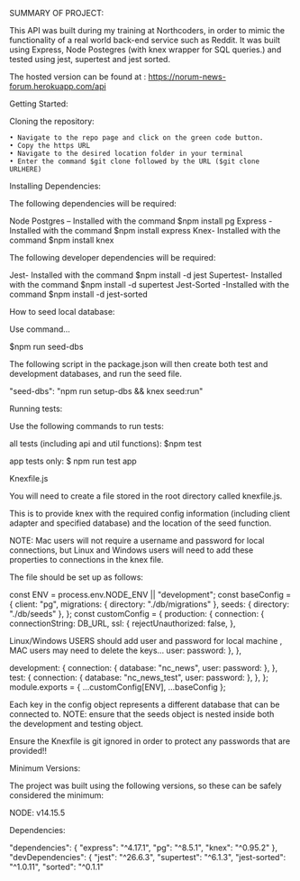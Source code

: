 SUMMARY OF PROJECT:

This API was built during my training at Northcoders, in order to mimic the functionality of a real world back-end service such as Reddit. It was built using Express, Node Postegres (with knex wrapper for SQL queries.) and tested using jest, supertest and jest sorted.

The hosted version can be found at : https://norum-news-forum.herokuapp.com/api

Getting Started:

Cloning the repository:

    • Navigate to the repo page and click on the green code button.
    • Copy the https URL
    • Navigate to the desired location folder in your terminal
    • Enter the command $git clone followed by the URL ($git clone URLHERE)

Installing Dependencies:

The following dependencies will be required:

Node Postgres – Installed with the command $npm install pg
Express - Installed with the command $npm install express
Knex- Installed with the command $npm install knex

The following developer dependencies will be required:

Jest- Installed with the command $npm install -d jest
Supertest- Installed with the command $npm install -d supertest
Jest-Sorted -Installed with the command $npm install -d jest-sorted

How to seed local database:

Use command...

$npm run seed-dbs

The following script in the package.json will then create both test and development databases, and run the seed file.

"seed-dbs": "npm run setup-dbs && knex seed:run"

Running tests:

Use the following commands to run tests:

all tests (including api and util functions): $npm test

app tests only: $ npm run test app

Knexfile.js

You will need to create a file stored in the root directory called knexfile.js.

This is to provide knex with the required config information (including client adapter and specified database) and the location of the seed function.

NOTE: Mac users will not require a username and password for local connections, but Linux and Windows users will need to add these properties to connections in the knex file.

The file should be set up as follows:

const ENV = process.env.NODE_ENV || "development";
const baseConfig = {
client: "pg",
migrations: { directory: "./db/migrations" },
seeds: { directory: "./db/seeds" },
};
const customConfig = {
production: {
connection: {
connectionString: DB_URL,
ssl: {
rejectUnauthorized: false,
},

Linux/Windows USERS should add user and password for local machine , MAC users may need to delete the keys...
user:
password:
},
},

development: {
connection: {
database: "nc_news",
user:
password:
},
},
test: {
connection: {
database: "nc_news_test",
user:
password:
},
},
};
module.exports = { ...customConfig[ENV], ...baseConfig };

Each key in the config object represents a different database that can be connected to. NOTE: ensure that the seeds object is nested inside both the development and testing object.

Ensure the Knexfile is git ignored in order to protect any passwords that are provided!!

Minimum Versions:

The project was built using the following versions, so these can be safely considered the minimum:

NODE: v14.15.5

Dependencies:

"dependencies": {
"express": "^4.17.1",
"pg": "^8.5.1",
"knex": "^0.95.2"
},
"devDependencies": {
"jest": "^26.6.3",
"supertest": "^6.1.3",
"jest-sorted": "^1.0.11",
"sorted": "^0.1.1"

